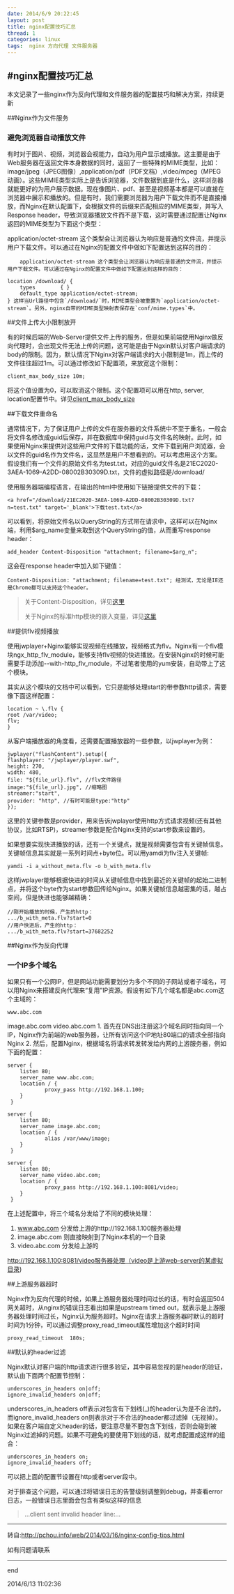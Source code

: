 ```yaml
---
date: 2014/6/9 20:22:45  
layout: post
title: nginx配置技巧汇总
thread: 1
categories: linux
tags:  nginx 方向代理 文件服务器
---
```


#nginx配置技巧汇总
----

本文记录了一些nginx作为反向代理和文件服务器的配置技巧和解决方案，持续更新

##Nginx作为文件服务

### 避免浏览器自动播放文件

 有时对于图片、视频，浏览器会视能力，自动为用户显示或播放。这主要是由于Web服务器在返回文件本身数据的同时，返回了一些特殊的MIME类型，比如：image/jpeg（JPEG图像）,application/pdf（PDF文档）,video/mpeg（MPEG动画）。这些MIMIE类型实际上是告诉浏览器，文件数据到底是什么，这样浏览器就能更好的为用户展示数据。现在像图片、pdf、甚至是视频基本都是可以直接在浏览器中展示和播放的。但是有时，我们需要浏览器为用户下载文件而不是直接播放，而Nginx在默认配置下，会根据文件的后缀来匹配相应的MIME类型，并写入Response header，导致浏览器播放文件而不是下载，这时需要通过配置让Nginx返回的MIME类型为下面这个类型：

application/octet-stream 这个类型会让浏览器认为响应是普通的文件流，并提示用户下载文件。可以通过在Nginx的配置文件中做如下配置达到这样的目的：

		application/octet-stream 这个类型会让浏览器认为响应是普通的文件流，并提示用户下载文件。可以通过在Nginx的配置文件中做如下配置达到这样的目的：
	
	location /download/ {
	    types        { }
	    default_type application/octet-stream;
	} 这样当Url路径中包含`/download/`时，MIME类型会被重置为`application/octet-stream`。另外，nginx自带的MIME类型映射表保存在`conf/mime.types`中。

##文件上传大小限制放开

有的时候后端的Web-Server提供文件上传的服务，但是如果前端使用Nginx做反向代理时，会出现文件无法上传的问题，这可能是由于Ngxin默认对客户端请求的body的限制。因为，默认情况下Nginx对客户端请求的大小限制是1m，而上传的文件往往超过1m。可以通过修改如下配置项，来放宽这个限制：

	client_max_body_size 10m;

将这个值设置为0，可以取消这个限制。这个配置项可以用在http, server, location配置节中。详见[client_max_body_size](http://nginx.org/en/docs/http/ngx_http_core_module.html#client_max_body_size)

##下载文件重命名

通常情况下，为了保证用户上传的文件在服务器的文件系统中不至于重名，一般会将文件名修改成guid后保存，并在数据库中保持guid与文件名的映射。此时，如果使用Nginx来提供对这些用户文件的下载功能的话，文件下载到用户浏览器，会以文件的guid名作为文件名，这显然是用户不想看到的。可以考虑用这个方案。 假设我们有一个文件的原始文件名为test.txt，对应的guid文件名是21EC2020-3AEA-1069-A2DD-08002B30309D.txt，文件的虚拟路径是/download/

使用服务器端编程语言，在输出的html中使用如下链接提供文件的下载：

	<a href="/download/21EC2020-3AEA-1069-A2DD-08002B30309D.txt?n=test.txt" target='_blank'>下载test.txt</a>

可以看到，将原始文件名以QueryString的方式带在请求中，这样可以在Nginx端，利用$arg_name变量来取到这个QueryString的值，从而重写response header：

	add_header Content-Disposition "attachment; filename=$arg_n";

这会在response header中加入如下键值：

	Content-Disposition: "attachment; filename=test.txt"; 经测试，无论是IE还是Chrome都可以支持这个header。


> 关于Content-Disposition，详见[这里](http://www.w3.org/Protocols/rfc2616/rfc2616-sec19.html#sec19.5.1)
> 
> 关于Nginx的标准http模块的嵌入变量，详见[这里](http://nginx.org/en/docs/http/ngx_http_core_module.html#variables)

##提供flv视频播放

使用jwplayer+Nginx能够实现视频在线播放，视频格式为flv。Nginx有一个flv模块ngx_http_flv_module，能够支持flv视频的快进播放。在安装Nginx的时候可能需要手动添加--with-http_flv_module，不过笔者使用的yum安装，自动带上了这个模块。

其实从这个模块的文档中可以看到，它只是能够处理start的带参数http请求，需要像下面这样配置：

	location ~ \.flv {
	root /var/video;
	flv;
	}

从客户端播放器的角度看，还需要配置播放器的一些参数，以jwplayer为例：

	jwplayer("flashContent").setup({
	flashplayer: "/jwplayer/player.swf",
	height: 270,
	width: 480,
	file: "${file_url}.flv", //flv文件路径
	image:"${file_url}.jpg", //缩略图
	streamer:"start",
	provider: "http", //有时可能是type:"http"
	});

这里的关键参数是provider，用来告诉jwplayer使用http方式请求视频(还有其他协议，比如RTSP)，streamer参数是配合Nginx支持的start参数来设置的。

如果想要实现快进播放的话，还有一个关键点，就是视频需要包含有关键帧信息。关键帧信息其实就是一系列时间点+byte位。可以用yamdi为flv注入关键帧:

	yamdi -i a_without_meta.flv -o b_with_meta.flv

这样jwplayer能够根据快进的时间从关键帧信息中找到最近的关键帧的起始二进制点，并将这个byte作为start参数回传给Nginx。如果关键帧信息越密集的话，越占空间，但是快进也能够越精确：

	//刚开始播放的时候，产生的http：
	.../b_with_meta.flv?start=0
	//用户快进后，产生的http：
	.../b_with_meta.flv?start=37682252

##Nginx作为反向代理

### 一个IP多个域名 

 如果只有一个公网IP，但是网站功能需要划分为多个不同的子网站或者子域名，可以用Nginx来搭建反向代理来“复用”IP资源。假设有如下几个域名都是abc.com这个主域的：

	www.abc.com
image.abc.com
video.abc.com 1.	首先在DNS出注册这3个域名同时指向同一个IP，Nginx作为前端的web服务器，让所有访问这个IP地址80端口的请求全部指向Nginx 2.	然后，配置Nginx，根据域名将请求转发转发给内网的上游服务器，例如下面的配置：

	server {
        listen 80;
        server_name www.abc.com;
        location / {
                proxy_pass http://192.168.1.100;
        }
     }

	server {
        listen 80;
        server_name image.abc.com;
        location / {
                alias /var/www/image;
        }
     }

	server {
        listen 80;
        server_name video.abc.com;
        location / {
                proxy_pass http://192.168.1.100:8081/video;
        }
     }

在上述配置中，将三个域名分发给了不同的模块处理：

1. www.abc.com 分发给上游的http://192.168.1.100服务器处理
2. image.abc.com 则直接映射到了Nginx本机的一个目录
3. video.abc.com 分发给上游的

http://192.168.1.100:8081/video服务器处理（video是上游web-server的某虚拟目录)

##上游服务器超时

Nginx作为反向代理的时候，如果上游服务器处理时间过长的话，有时会返回504网关超时，从nginx的错误日志看出如果是upstream timed out，就表示是上游服务器处理时间过长，Nginx认为服务超时。Nginx在请求上游服务器时默认的超时时间为1分钟，可以通过调整proxy_read_timeout属性增加这个超时时间

	proxy_read_timeout	180s;

##默认的header过滤

Nginx默认对客户端的http请求进行很多验证，其中容易忽视的是header的验证，默认由下面两个配置节控制：

	underscores_in_headers on|off;
	ignore_invalid_headers on|off;

underscores_in_headers off表示对包含有下划线(_)的header认为是不合法的，而ignore_invalid_headers on则表示对于不合法的header都过滤掉（无视掉）。如果在客户端自定义header的话，要注意尽量不要包含下划线，否则会碰到被Nginx过滤掉的问题。如果不可避免的要使用下划线的话，就考虑配置成这样的组合：

	underscores_in_headers on;
	ignore_invalid_headers off;

可以把上面的配置节设置在http或者server段中。

对于排查这个问题，可以通过将错误日志的告警级别调整到debug，并查看error日志，一般错误日志里面会包含有类似这样的信息

> …client sent invalid header line:…

------------
转自:http://pchou.info/web/2014/03/16/nginx-config-tips.html

如有问题请联系

----------

end

2014/6/13 11:02:36 